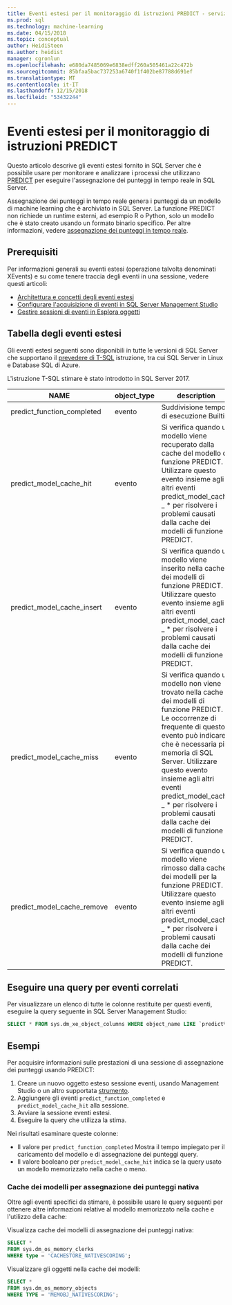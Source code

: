 ```yaml
---
title: Eventi estesi per il monitoraggio di istruzioni PREDICT - servizi di SQL Server Machine Learning
ms.prod: sql
ms.technology: machine-learning
ms.date: 04/15/2018
ms.topic: conceptual
author: HeidiSteen
ms.author: heidist
manager: cgronlun
ms.openlocfilehash: e680da7485069e6838edff260a505461a22c472b
ms.sourcegitcommit: 85bfaa5bac737253a6740f1f402be87788d691ef
ms.translationtype: MT
ms.contentlocale: it-IT
ms.lasthandoff: 12/15/2018
ms.locfileid: "53432244"
---
```

# <a name="extended-events-for-monitoring-predict-statements"></a>Eventi estesi per il monitoraggio di istruzioni PREDICT

Questo articolo descrive gli eventi estesi fornito in SQL Server che è possibile usare per monitorare e analizzare i processi che utilizzano [PREDICT](https://docs.microsoft.com/sql/t-sql/queries/predict-transact-sql) per eseguire l'assegnazione dei punteggi in tempo reale in SQL Server.

Assegnazione dei punteggi in tempo reale genera i punteggi da un modello di machine learning che è archiviato in SQL Server. La funzione PREDICT non richiede un runtime esterni, ad esempio R o Python, solo un modello che è stato creato usando un formato binario specifico. Per altre informazioni, vedere [assegnazione dei punteggi in tempo reale](https://docs.microsoft.com/sql/advanced-analytics/real-time-scoring).

## <a name="prerequisites"></a>Prerequisiti

Per informazioni generali su eventi estesi (operazione talvolta denominati XEvents) e su come tenere traccia degli eventi in una sessione, vedere questi articoli:

+ [Architettura e concetti degli eventi estesi](https://docs.microsoft.com/sql/relational-databases/extended-events/extended-events)
+ [Configurare l'acquisizione di eventi in SQL Server Management Studio](https://docs.microsoft.com/sql/relational-databases/extended-events/quick-start-extended-events-in-sql-server)
+ [Gestire sessioni di eventi in Esplora oggetti](https://docs.microsoft.com/sql/relational-databases/extended-events/manage-event-sessions-in-the-object-explorer)

## <a name="table-of-extended-events"></a>Tabella degli eventi estesi

Gli eventi estesi seguenti sono disponibili in tutte le versioni di SQL Server che supportano il [prevedere di T-SQL](https://docs.microsoft.com/sql/t-sql/queries/predict-transact-sql) istruzione, tra cui SQL Server in Linux e Database SQL di Azure. 

L'istruzione T-SQL stimare è stato introdotto in SQL Server 2017. 

|NAME |object_type|description| 
|----|----|----|
|predict_function_completed |evento  |Suddivisione tempo di esecuzione Builtin|
|predict_model_cache_hit |evento|Si verifica quando un modello viene recuperato dalla cache del modello di funzione PREDICT. Utilizzare questo evento insieme agli altri eventi predict_model_cache _ * per risolvere i problemi causati dalla cache dei modelli di funzione PREDICT.|
|predict_model_cache_insert |evento  |   Si verifica quando un modello viene inserito nella cache dei modelli di funzione PREDICT. Utilizzare questo evento insieme agli altri eventi predict_model_cache _ * per risolvere i problemi causati dalla cache dei modelli di funzione PREDICT.    |
|predict_model_cache_miss   |evento|Si verifica quando un modello non viene trovato nella cache dei modelli di funzione PREDICT. Le occorrenze di frequente di questo evento può indicare che è necessaria più memoria di SQL Server. Utilizzare questo evento insieme agli altri eventi predict_model_cache _ * per risolvere i problemi causati dalla cache dei modelli di funzione PREDICT.|
|predict_model_cache_remove |evento| Si verifica quando un modello viene rimosso dalla cache dei modelli per la funzione PREDICT. Utilizzare questo evento insieme agli altri eventi predict_model_cache _ * per risolvere i problemi causati dalla cache dei modelli di funzione PREDICT.|

## <a name="query-for-related-events"></a>Eseguire una query per eventi correlati

Per visualizzare un elenco di tutte le colonne restituite per questi eventi, eseguire la query seguente in SQL Server Management Studio:

```sql
SELECT * FROM sys.dm_xe_object_columns WHERE object_name LIKE `predict%'
```

## <a name="examples"></a>Esempi

Per acquisire informazioni sulle prestazioni di una sessione di assegnazione dei punteggi usando PREDICT:

1. Creare un nuovo oggetto esteso sessione eventi, usando Management Studio o un altro supportata [strumento](https://docs.microsoft.com/sql/relational-databases/extended-events/extended-events-tools).
2. Aggiungere gli eventi `predict_function_completed` e `predict_model_cache_hit` alla sessione.
3. Avviare la sessione eventi estesi.
4. Eseguire la query che utilizza la stima.

Nei risultati esaminare queste colonne:

+ Il valore per `predict_function_completed` Mostra il tempo impiegato per il caricamento del modello e di assegnazione dei punteggi query.
+ Il valore booleano per `predict_model_cache_hit` indica se la query usato un modello memorizzato nella cache o meno. 

### <a name="native-scoring-model-cache"></a>Cache dei modelli per assegnazione dei punteggi nativa

Oltre agli eventi specifici da stimare, è possibile usare le query seguenti per ottenere altre informazioni relative al modello memorizzato nella cache e l'utilizzo della cache:

Visualizza cache dei modelli di assegnazione dei punteggi nativa:

```sql
SELECT *
FROM sys.dm_os_memory_clerks
WHERE type = 'CACHESTORE_NATIVESCORING';
```

Visualizzare gli oggetti nella cache dei modelli:

```sql
SELECT *
FROM sys.dm_os_memory_objects
WHERE TYPE = 'MEMOBJ_NATIVESCORING';
```

